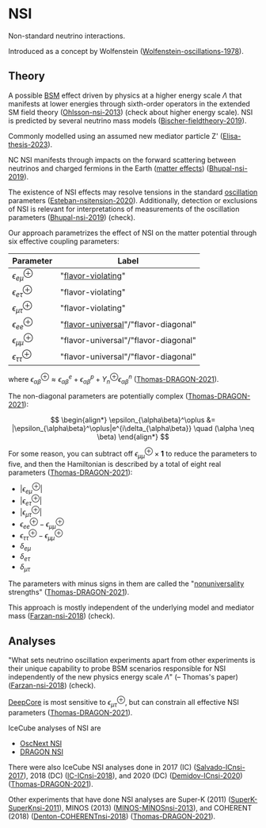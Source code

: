 # NSI

Non-standard neutrino interactions.

Introduced as a concept by Wolfenstein ([Wolfenstein-oscillations-1978](https://journals.aps.org/prd/abstract/10.1103/PhysRevD.17.2369)).

## Theory

A possible [BSM](bsm.md) effect driven by physics at a higher energy scale $\Lambda$ that manifests at lower energies through sixth-order operators in the extended SM field theory ([Ohlsson-nsi-2013](https://iopscience.iop.org/article/10.1088/0034-4885/76/4/044201)) (check about higher energy scale). NSI is predicted by several neutrino mass models ([Bischer-fieldtheory-2019](https://www.sciencedirect.com/science/article/pii/S0550321319302329?via%3Dihub)).

Commonly modelled using an assumed new mediator particle Z' ([Elisa-thesis-2023](https://seafile.rlp.net/f/f660b4d52dc04953bb36/)).

NC NSI manifests through impacts on the forward scattering between neutrinos and charged fermions in the Earth ([matter effects](matter-effects.md)) ([Bhupal-nsi-2019](https://scipost.org/SciPostPhysProc.2.001/pdf)).

The existence of NSI effects may resolve tensions in the standard [oscillation](oscillation.md) parameters ([Esteban-nsitension-2020](https://arxiv.org/pdf/2004.04745.pdf)). Additionally, detection or exclusions of NSI is relevant for interpretations of measurements of the oscillation parameters ([Bhupal-nsi-2019](https://scipost.org/SciPostPhysProc.2.001/pdf)) (check).

Our approach parametrizes the effect of NSI on the matter potential through six effective coupling parameters:

| Parameter                    | Label                                |
| ---------------------------- | ------------------------------------ |
| $\epsilon_{e\mu}^\oplus$     | "[flavor-violating](flavor-changing-neutral-current.md)"                   |
| $\epsilon_{e\tau}^\oplus$    | "flavor-violating"                   |
| $\epsilon_{\mu\tau}^\oplus$  | "flavor-violating"                   |
| $\epsilon_{ee}^\oplus$       | "[flavor-universal](flavor-universality.md)"/"flavor-diagonal" |
| $\epsilon_{\mu\mu}^\oplus$   | "flavor-universal"/"flavor-diagonal" |
| $\epsilon_{\tau\tau}^\oplus$ | "flavor-universal"/"flavor-diagonal" |

where $\epsilon_{\alpha\beta}^\oplus \approx \epsilon_{\alpha\beta}^e + \epsilon_{\alpha\beta}^p + Y_n^\oplus\epsilon_{\alpha\beta}^n$ ([Thomas-DRAGON-2021](https://journals.aps.org/prd/pdf/10.1103/PhysRevD.104.072006)).

The non-diagonal parameters are potentially complex ([Thomas-DRAGON-2021](https://journals.aps.org/prd/pdf/10.1103/PhysRevD.104.072006)):

$$
\begin{align*}
    \epsilon_{\alpha\beta}^\oplus &= |\epsilon_{\alpha\beta}^\oplus|e^{i\delta_{\alpha\beta}} \quad (\alpha \neq \beta)
\end{align*}
$$

For some reason, you can subtract off $\epsilon_{\mu\mu}^\oplus \times \mathbf{1}$ to reduce the parameters to five, and then the Hamiltonian is described by a total of eight real parameters ([Thomas-DRAGON-2021](https://journals.aps.org/prd/pdf/10.1103/PhysRevD.104.072006)):

- $\vert\epsilon_{e\mu}^\oplus\vert$
- $\vert\epsilon_{e\tau}^\oplus\vert$
- $\vert\epsilon_{\mu\tau}^\oplus\vert$
- $\epsilon_{ee}^\oplus - \epsilon_{\mu\mu}^\oplus$
- $\epsilon_{\tau\tau}^\oplus - \epsilon_{\mu\mu}^\oplus$
- $\delta_{e\mu}$
- $\delta_{e\tau}$
- $\delta_{\mu\tau}$

The parameters with minus signs in them are called the "[nonuniversality](flavor-universality.md) strengths" ([Thomas-DRAGON-2021](https://journals.aps.org/prd/pdf/10.1103/PhysRevD.104.072006)).

This approach is mostly independent of the underlying model and mediator mass ([Farzan-nsi-2018](https://journals.aps.org/prd/pdf/10.1103/PhysRevD.104.072006)) (check).

## Analyses

"What sets neutrino oscillation experiments apart from other experiments is their unique capability to probe BSM scenarios responsible for NSI independently of the new physics energy scale $\Lambda$" (– Thomas's paper) ([Farzan-nsi-2018](https://journals.aps.org/prd/pdf/10.1103/PhysRevD.104.072006)) (check).

[DeepCore](deepcore.md) is most sensitive to $\epsilon_{\mu\tau}^\oplus$, but can constrain all effective NSI parameters ([Thomas-DRAGON-2021](https://journals.aps.org/prd/pdf/10.1103/PhysRevD.104.072006)).

IceCube analyses of NSI are

- [OscNext NSI](oscnext-nsi.md)
- [DRAGON NSI](dragon-nsi.md)

There were also IceCube NSI analyses done in 2017 (IC) ([Salvado-ICnsi-2017](https://link.springer.com/article/10.1007/JHEP01(2017)141)), 2018 (DC) ([IC-ICnsi-2018](https://journals.aps.org/prd/pdf/10.1103/PhysRevD.97.072009)), and 2020 (DC) ([Demidov-ICnsi-2020](https://link.springer.com/article/10.1007/JHEP03(2020)105)) ([Thomas-DRAGON-2021](https://journals.aps.org/prd/pdf/10.1103/PhysRevD.104.072006)).

Other experiments that have done NSI analyses are Super-K (2011) ([SuperK-SuperKnsi-2011](https://journals.aps.org/prd/abstract/10.1103/PhysRevD.84.113008)), MINOS (2013) ([MINOS-MINOSnsi-2013](https://journals.aps.org/prd/abstract/10.1103/PhysRevD.88.072011)), and COHERENT (2018) ([Denton-COHERENTnsi-2018](https://link.springer.com/article/10.1007/JHEP07(2018)037)) ([Thomas-DRAGON-2021](https://journals.aps.org/prd/pdf/10.1103/PhysRevD.104.072006)).
